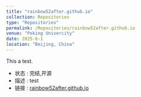 ```yaml
---
title: "rainbow52after.github.io"
collection: Repositories
type: "Repositories"
permalink: /Repositories/rainbow52after.github.io
venue: "Peking Univercity"
date: 2025-6-1
location: "Beijing, China"
---
```

This a test.
- 状态 : 完结,开源
- 描述 : test
- 链接 : [rainbow52after.github.io](https://rainbow52after.github.io)